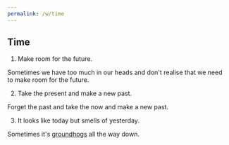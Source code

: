 ```yaml
---
permalink: /w/time
---
```


## Time

1. Make room for the future.

Sometimes we have too much in our heads and don't realise that we need to make room for the future.

2. Take the present and make a new past.

Forget the past and take the now and make a new past.

3. It looks like today but smells of yesterday.

Sometimes it's [groundhogs](https://en.wikipedia.org/wiki/Groundhog_Day_(film)) all the way down.
